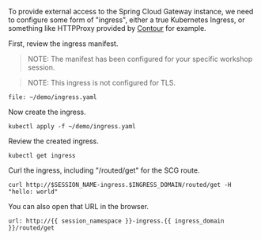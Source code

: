 To provide external access to the Spring Cloud Gateway instance, we need to configure some form of "ingress", either a true Kubernetes Ingress, or something like HTTPProxy provided by [Contour](https://projectcontour.io/) for example.

First, review the ingress manifest.

>NOTE: The manifest has been configured for your specific workshop session.

>NOTE: This ingress is not configured for TLS.

```editor:open-file
file: ~/demo/ingress.yaml
```

Now create the ingress.

```execute-1
kubectl apply -f ~/demo/ingress.yaml
```

Review the created ingress.

```execute-1
kubectl get ingress
```

Curl the ingress, including "/routed/get" for the SCG route.

```execute-1
curl http://$SESSION_NAME-ingress.$INGRESS_DOMAIN/routed/get -H "hello: world"
```

You can also open that URL in the browser.

```dashboard:open-url
url: http://{{ session_namespace }}-ingress.{{ ingress_domain }}/routed/get
```